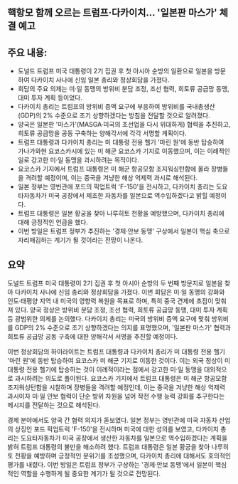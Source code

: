 ## 핵항모 함께 오르는 트럼프·다카이치… '일본판 마스가' 체결 예고

## 주요 내용:
*   도널드 트럼프 미국 대통령이 2기 집권 후 첫 아시아 순방의 일환으로 일본을 방문하여 다카이치 사나에 신임 일본 총리와 정상회담을 가졌다.
*   회담의 주요 의제는 미·일 동맹의 방위비 분담 조정, 조선 협력, 희토류 공급망 동맹, 대미 투자 계획 등이었다.
*   다카이치 총리는 트럼프의 방위비 증액 요구에 부응하여 방위비를 국내총생산(GDP)의 2% 수준으로 조기 상향하겠다는 방침을 전달할 것으로 알려졌다.
*   양국은 일본판 '마스가'(MASGA·미국의 조선업을 다시 위대하게) 협력을 추진하고, 희토류 공급망을 공동 구축하는 양해각서에 각각 서명할 계획이다.
*   트럼프 대통령과 다카이치 총리는 미 대통령 전용 헬기 '마린 원'에 동반 탑승하여 가나가와현 요코스카시에 있는 미 해군 요코스카 기지로 이동했으며, 이는 이례적인 일로 강고한 미·일 동맹을 과시하려는 목적이다.
*   요코스카 기지에서 트럼프 대통령은 미 해군 항공모함 조지워싱턴함에 올라 장병들을 격려할 예정이며, 이는 중국을 겨냥한 해상 억제력 과시로 해석된다.
*   일본 정부는 영빈관에 포드의 픽업트럭 'F-150'을 전시하고, 다카이치 총리는 도요타자동차가 미국 공장에서 제조한 자동차를 일본으로 역수입하겠다고 밝힐 예정이다.
*   트럼프 대통령은 일본 황궁을 찾아 나루히토 천황을 예방했으며, 다카이치 총리에 대해 긍정적인 언급을 했다.
*   이번 방일은 트럼프 정부가 추진하는 '경제·안보 동맹' 구상에서 일본이 핵심 축으로 자리매김하는 계기가 될 것이라는 전망이 나온다.

## 요약
도널드 트럼프 미국 대통령이 2기 집권 후 첫 아시아 순방의 두 번째 방문지로 일본을 찾아 다카이치 사나에 신임 총리와 정상회담을 가졌다. 이번 회담은 미·일 동맹의 강화와 인도·태평양 지역 내 미국의 영향력 복원을 목표로 하며, 특히 중국 견제에 초점이 맞춰져 있다. 양국 정상은 방위비 분담 조정, 조선 협력, 희토류 공급망 동맹, 대미 투자 계획 등 광범위한 의제를 논의했다. 다카이치 총리는 미국의 방위비 증액 요구에 맞춰 방위비를 GDP의 2% 수준으로 조기 상향하겠다는 의지를 표명했으며, '일본판 마스가' 협력과 희토류 공급망 공동 구축에 대한 양해각서 서명을 추진할 예정이다.

이번 정상회담의 하이라이트는 트럼프 대통령과 다카이치 총리가 미 대통령 전용 헬기 '마린 원'에 동반 탑승하여 요코스카 미 해군 기지로 이동한 것이다. 이는 외국 정상이 미 대통령 전용 헬기에 탑승하는 것이 이례적이라는 점에서 강고한 미·일 동맹을 대외적으로 과시하려는 의도로 풀이된다. 요코스카 기지에서 트럼프 대통령은 미 해군 항공모함 조지워싱턴함을 시찰하며 장병들을 격려할 예정인데, 이는 중국을 겨냥한 해상 억제력 과시이자 미·일 안보 협력이 단순 방위 차원을 넘어 작전 수행 능력 강화를 추구한다는 메시지를 전달하는 것으로 해석된다.

경제 분야에서도 양국 간 협력 의지가 돋보였다. 일본 정부는 영빈관에 미국 자동차 산업의 상징인 포드 픽업트럭 'F-150'을 전시하며 미국에 대한 성의를 보였고, 다카이치 총리는 도요타자동차가 미국 공장에서 생산한 자동차를 일본으로 역수입하겠다는 계획을 밝혀 트럼프 대통령의 불만을 해소하려 했다. 트럼프 대통령은 일본 황궁을 찾아 나루히토 천황을 예방하며 긍정적인 분위기를 조성했으며, 다카이치 총리에 대해서도 호의적인 평가를 내렸다. 이번 방일은 트럼프 정부가 구상하는 '경제·안보 동맹'에서 일본이 핵심적인 역할을 수행하게 될 중요한 계기가 될 것으로 전망된다.